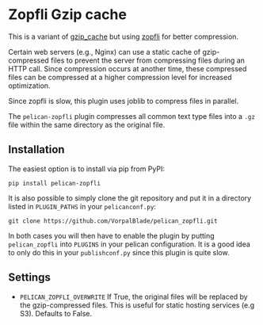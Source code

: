 # Zopfli Gzip cache

This is a variant of [gzip_cache] but using [zopfli] for better compression.

Certain web servers (e.g., Nginx) can use a static cache of gzip-compressed
files to prevent the server from compressing files during an HTTP call. Since
compression occurs at another time, these compressed files can be compressed
at a higher compression level for increased optimization.

Since zopfli is slow, this plugin uses joblib to compress files in parallel.

The ``pelican-zopfli`` plugin compresses all common text type files into a
``.gz`` file within the same directory as the original file.

## Installation

The easiest option is to install via pip from PyPI:

```
pip install pelican-zopfli
```

It is also possible to simply clone the git repository and put it in a directory
listed in ``PLUGIN_PATHS`` in your ``pelicanconf.py``:

```
git clone https://github.com/VorpalBlade/pelican_zopfli.git
```

In both cases you will then have to enable the plugin by putting
``pelican_zopfli`` into ``PLUGINS`` in your pelican configuration. It is
a good idea to only do this in your ``publishconf.py`` since this plugin is
quite slow.

## Settings

* `PELICAN_ZOPFLI_OVERWRITE`
  If True, the original files will be replaced by the gzip-compressed files. 
  This is useful for static hosting services (e.g S3). Defaults to False.
  
 [gzip_cache]: <https://github.com/getpelican/pelican-plugins/tree/master/gzip_cache>
 [zopfli]: <https://github.com/google/zopfli>
 